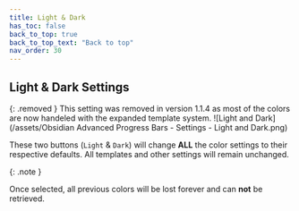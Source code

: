 ```yaml
---
title: Light & Dark
has_toc: false
back_to_top: true
back_to_top_text: "Back to top"
nav_order: 30
---
```


## Light & Dark Settings
{: .removed }
This setting was removed in version 1.1.4 as most of the colors are now handeled with the expanded template system.
![Light and Dark](/assets/Obsidian Advanced Progress Bars - Settings - Light and Dark.png)

These two buttons (`Light` & `Dark`) will change **ALL** the color settings to their respective defaults.
All templates and other settings will remain unchanged.

{: .note }

Once selected, all previous colors will be lost forever and can **not** be retrieved.

